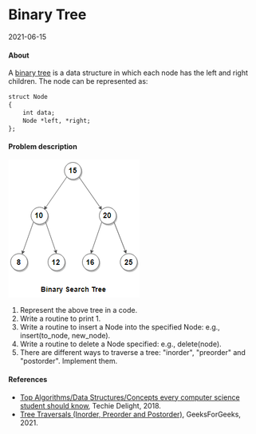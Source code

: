 # Binary Tree

2021-06-15

#### About

A [binary tree](https://en.wikipedia.org/wiki/Binary_tree) is a data structure in which each node has the left and right children. The node can be represented as:

```
struct Node
{
    int data;
    Node *left, *right;
};
```

#### Problem description

![Binary tree sample](./BinaryTreeImage.png)

1. Represent the above tree in a code.
2. Write a routine to print 1.
3. Write a routine to insert a Node into the specified Node: e.g., insert(to_node, new_node).
4. Write a routine to delete a Node specified: e.g., delete(node).
5. There are different ways to traverse a tree: "inorder", "preorder" and "postorder". Implement them.

#### References

- [Top Algorithms/Data Structures/Concepts every computer science student should know](https://medium.com/techie-delight/top-algorithms-data-structures-concepts-every-computer-science-student-should-know-e0549c67b4ac), Techie Delight, 2018.
- [Tree Traversals (Inorder, Preorder and Postorder)](https://www.geeksforgeeks.org/tree-traversals-inorder-preorder-and-postorder/), GeeksForGeeks, 2021.